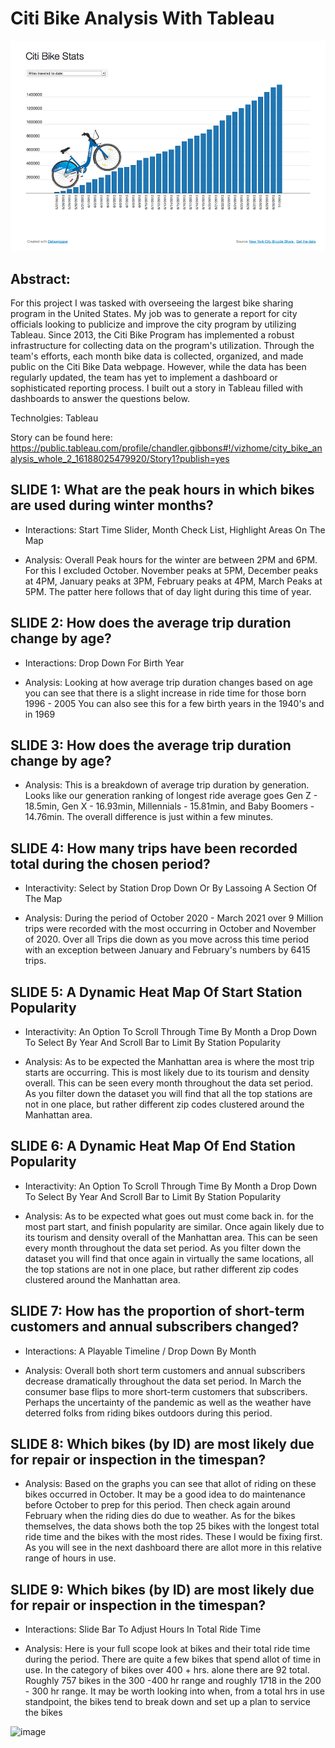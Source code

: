 # Citi Bike Analysis With Tableau

![](citi.gif)

## Abstract: 

For this project I was tasked with overseeing the largest bike sharing program in the United States. My job was to generate a report for city officials looking to publicize and improve the city program by utilizing Tableau. Since 2013, the Citi Bike Program has implemented a robust infrastructure for collecting data on the program's utilization. Through the team's efforts, each month bike data is collected, organized, and made public on the Citi Bike Data webpage. However, while the data has been regularly updated, the team has yet to implement a dashboard or sophisticated reporting process. I built out a story in Tableau filled with dashboards to answer the questions below.

Technolgies: Tableau

Story can be found here: 
https://public.tableau.com/profile/chandler.gibbons#!/vizhome/city_bike_analysis_whole_2_16188025479920/Story1?publish=yes


## SLIDE 1: What are the peak hours in which bikes are used during winter months?

* Interactions: Start Time Slider, Month Check List, Highlight Areas On The Map

* Analysis: Overall Peak hours for the winter are between 2PM and 6PM. For this I excluded October. November peaks at 5PM, December peaks at 4PM, January peaks at 3PM, February peaks at 4PM, March Peaks at 5PM. The patter here follows that of day light during this time of year.

## SLIDE 2: How does the average trip duration change by age?

* Interactions: Drop Down For Birth Year

* Analysis: Looking at how average trip duration changes based on age you can see that there is a slight increase in ride time for those born 1996 - 2005 You can also see this for a few birth years in the 1940's and in 1969

## SLIDE 3: How does the average trip duration change by age?

* Analysis: This is a breakdown of average trip duration by generation. Looks like our generation ranking of longest ride average goes Gen Z - 18.5min, Gen X - 16.93min, Millennials - 15.81min, and Baby Boomers - 14.76min. The overall difference is just within a few minutes.

## SLIDE 4: How many trips have been recorded total during the chosen period?

* Interactivity: Select by Station Drop Down Or By Lassoing A Section Of The Map

* Analysis: During the period of October 2020 - March 2021 over 9 Million trips were recorded with the most occurring in October and November of 2020. Over all Trips die down as you move across this time period with an exception between January and February's numbers by 6415 trips.

## SLIDE 5: A Dynamic Heat Map Of Start Station Popularity

* Interactivity: An Option To Scroll Through Time By Month a Drop Down To Select By Year And Scroll Bar to Limit By Station Popularity

* Analysis: As to be expected the Manhattan area is where the most trip starts are occurring. This is most likely due to its tourism and density overall. This can be seen every month throughout the data set period. As you filter down the dataset you will find that all the top stations are not in one place, but rather different zip codes clustered around the Manhattan area.

## SLIDE 6: A Dynamic Heat Map Of End Station Popularity

* Interactivity: An Option To Scroll Through Time By Month a Drop Down To Select By Year And Scroll Bar to Limit By Station Popularity

* Analysis: As to be expected what goes out must come back in. for the most part start, and finish popularity are similar. Once again likely due to its tourism and density overall of the Manhattan area. This can be seen every month throughout the data set period. As you filter down the dataset you will find that once again in virtually the same locations, all the top stations are not in one place, but rather different zip codes clustered around the Manhattan area.

## SLIDE 7: How has the proportion of short-term customers and annual subscribers changed?

* Interactions: A Playable Timeline / Drop Down By Month

* Analysis: Overall both short term customers and annual subscribers decrease dramatically throughout the data set period. In March the consumer base flips to more short-term customers that subscribers. Perhaps the uncertainty of the pandemic as well as the weather have deterred folks from riding bikes outdoors during this period.

## SLIDE 8: Which bikes (by ID) are most likely due for repair or inspection in the timespan?

* Analysis: Based on the graphs you can see that allot of riding on these bikes occurred in October. It may be a good idea to do maintenance before October to prep for this period. Then check again around February when the riding dies do due to weather. As for the bikes themselves, the data shows both the top 25 bikes with the longest total ride time and the bikes with the most rides. These I would be fixing first. As you will see in the next dashboard there are allot more in this relative range of hours in use.

## SLIDE 9: Which bikes (by ID) are most likely due for repair or inspection in the timespan?

* Interactions: Slide Bar To Adjust Hours In Total Ride Time

* Analysis: Here is your full scope look at bikes and their total ride time during the period. There are quite a few bikes that spend allot of time in use. In the category of bikes over 400 + hrs. alone there are 92 total. Roughly 757 bikes in the 300 -400 hr range and roughly 1718 in the 200 - 300 hr range. It may be worth looking into when, from a total hrs in use standpoint, the bikes tend to break down and set up a plan to service the bikes

![image](https://user-images.githubusercontent.com/70335277/115489348-10da4c00-a22a-11eb-91c2-165c6eb0814a.png)
